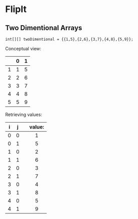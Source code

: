 # FlipIt

## Two Dimentional Arrays

`int[][] twoDimentional = {{1,5},{2,6},{3,7},{4,8},{5,9}};`

Conceptual view:

|   | 0 | 1 |
|---|---|---|
| 1 | 1 | 5 |
| 2 | 2 | 6 |
| 3 | 3 | 7 |
| 4 | 4 | 8 |
| 5 | 5 | 9 |

Retrieving values:

| i | j |   | value: |
|---|---|---|:------:|
| 0 | 0 |   |    1   |
| 0 | 1 |   |    5   |
| 1 | 0 |   |    2   |
| 1 | 1 |   |    6   |
| 2 | 0 |   |    3   |
| 2 | 1 |   |    7   |
| 3 | 0 |   |    4   |
| 3 | 1 |   |    8   |
| 4 | 0 |   |    5   |
| 4 | 1 |   |    9   |
